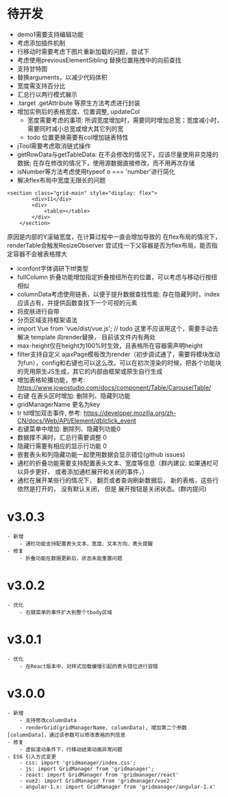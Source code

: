 # 待开发
- demo1需要支持编辑功能
- 考虑添加插件机制
- 行移动时需要考虑下图片重新加载的问题，尝试下
- 考虑使用previousElementSibling 替换位置拖拽中的向前查找
- 支持甘特图
- 替换arguments，以减少代码体积
- 宽度需支持百分比
- 汇总行以两行模式展示
- .target .getAttribute 等原生方法考虑进行封装
- 增加实例后的表格宽度、位置调整, updateCol
    - 宽度需要考虑的事项: 所调宽度增加时，需要同时增加总宽；宽度减小时，需要同时减小总宽或增大其它列的宽
    - todo 位置更换需要有col增加链表特性
- jTool需要考虑取消链式操作
- getRowData与getTableData: 在不会修改的情况下，应该尽量使用非克隆的数据; 在存在修改的情况下，使用源数据直接修改，而不用再次存储
- isNumber等方法考虑使用typeof o === 'number'进行简化
- 解决flex布局中宽度无限长的问题
```
<section class="grid-main" style="display: flex">
		<div>11</div>
		<div>
			<table></table>
		</div>
	</section>
```
原因是内部的Y滚轴宽度，在计算过程中一直会增加导致的
在flex布局的情况下，renderTable会触发ResizeObserver
尝试找一下父容器是否为flex布局，能否指定容器不会被表格撑大
- iconfont字体调研下ttf类型
- fullColumn 折叠功能增加指定折叠按纽所在的位置，可以考虑与移动行按纽相似
- columnData考虑使用链表，以便于提升数据查找性能: 存在隐藏列时，index应该占有，并提供函数查找下一个可视的元素
- 将皮肤进行自带
- 分页区域支持框架语法
- import Vue from 'vue/dist/vue.js'; // todo 这里不应该用这个，需要手动去解决 template 向render替换， 目前该文件内有两处
- max-height仅在height为100%时生效，且表格所在容器需声明height
- filter支持自定义
ajaxPage模板改为render（初步调试通了，需要将模块改动为fun），config和右键也可以这么改。可以在初次渲染的时候，把各个功能块的壳用原生JS生成，其它的内部由框架或原生自行生成
- 增加表格轮播功能，参考: https://www.jowostudio.com/docs/component/Table/CarouselTable/
- 右键 在表头区时增加: 删除列、隐藏列功能
- gridManagerName 更名为key
- tr td增加双击事件, 参考: https://developer.mozilla.org/zh-CN/docs/Web/API/Element/dblclick_event
- 右键菜单中增加:  删除列、隐藏列功能0
- 数据撑不满时，汇总行需要调整 0
- 隐藏行需要有相应的显示行功能 0
- 嵌套表头和列隐藏功能一起使用数据会显示错位(github issues)
- 通栏的折叠功能需要支持配置表头文本、宽度等信息（群内建议: 如果通栏可以异步更好， 或者添加通栏展开和关闭的事件，）
- 通栏在展开某些行的情况下，  翻页或者查询刷新数据后，   新的表格，这些行 依然是打开的， 没有默认关闭， 但是 展开按钮是关闭状态。(群内提问)
# v3.0.3
    - 新增
        - 通栏功能支持配置表头文本、宽度、文本方向、表头提醒
    - 修复
        - 折叠功能在数据更新后，状态未能重置问题
# v3.0.2
    - 优化
        - 右键菜单的事件扩大到整个tbody区域

# v3.0.1
    - 优化
        - 在React版本中，对样式加载缓慢引起的表头错位进行容错
        
# v3.0.0
    - 新增
        - 支持修改columnData
        - renderGrid(gridManagerName, columnData), 增加第二个参数[columnData]，通过该参数可以修改表格的列信息
    - 修复
        - 虚拟滚动条件下，行移动结束动画异常问题
    - ES6 引入方式变更
        - css: import 'gridmanager/index.css';
        - js: import GridManager from 'gridmanager';
        - react: import GridManager from 'gridmanager/react'
        - vue2: import GridManager from 'gridmanager/vue2'
        - angular-1.x: import GridManager from 'gridmanager/angular-1.x'
